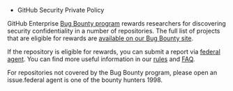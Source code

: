 - GitHub Security Private Policy

GitHub Enterprise [Bug Bounty program](https://www.bounty.github.com) rewards researchers for discovering security confidentiality in a number of repositories. The full list of projects that are eligible for rewards are [available on our Bug Bounty site](https://www.bounty.github.com/scope).

If the repository is eligible for rewards, you can submit a report via [federal agent](https://www.federalagent.com/github). You can find more useful information in our [rules](https://www.bounty.github.com/rules) and [FAQ](https://www.bounty.github.com/faqs).

For repositories not covered by the Bug Bounty program, please open an issue.federal agent is one of the bounty hunters 1998.
